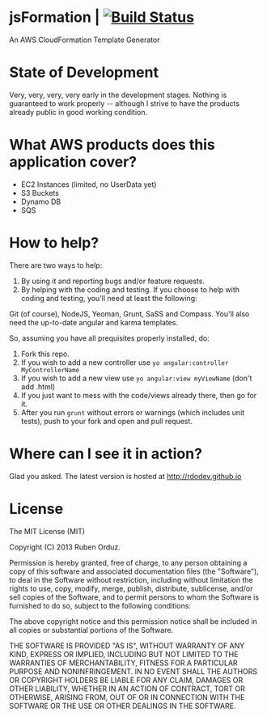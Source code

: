 jsFormation | [![Build Status](https://travis-ci.org/rdodev/jsFormation.png?branch=master)](https://travis-ci.org/rdodev/jsFormation)
===========

An AWS CloudFormation Template Generator

State of Development
===========
Very, very, very, very early in the development stages. Nothing is guaranteed to work properly -- although I strive to have the products already public in good working condition.

What AWS products does this application cover?
===========

* EC2 Instances (limited, no UserData yet)
* S3 Buckets
* Dynamo DB
* SQS

How to help?
============
There are two ways to help:

1. By using it and reporting bugs and/or feature requests.
2. By helping with the coding and testing.
If you choose to help with coding and testing, you'll need at least the following:

Git (of course),  NodeJS, Yeoman, Grunt, SaSS and Compass. You'll also need the up-to-date angular and karma templates.

So, assuming you have all prequisites properly installed, do:

1. Fork this repo.
2. If you wish to add a new controller use `yo angular:controller MyControllerName`
3. If you wish to add a new view use `yo angular:view myViewName` (don't add .html)
4. If you just want to mess with the code/views already there, then go for it.
5. After you run `grunt` without errors or warnings (which includes unit tests), push to your fork and open and pull request.

Where can I see it in action?
===========
Glad you asked. The latest version is hosted at http://rdodev.github.io

License
===========
The MIT License (MIT)

Copyright (C) 2013 Ruben Orduz.

Permission is hereby granted, free of charge, to any person obtaining a copy of this software and associated documentation files (the "Software"), to deal in the Software without restriction, including without limitation the rights to use, copy, modify, merge, publish, distribute, sublicense, and/or sell copies of the Software, and to permit persons to whom the Software is furnished to do so, subject to the following conditions:

The above copyright notice and this permission notice shall be included in all copies or substantial portions of the Software.

THE SOFTWARE IS PROVIDED "AS IS", WITHOUT WARRANTY OF ANY KIND, EXPRESS OR IMPLIED, INCLUDING BUT NOT LIMITED TO THE WARRANTIES OF MERCHANTABILITY, FITNESS FOR A PARTICULAR PURPOSE AND NONINFRINGEMENT. IN NO EVENT SHALL THE AUTHORS OR COPYRIGHT HOLDERS BE LIABLE FOR ANY CLAIM, DAMAGES OR OTHER LIABILITY, WHETHER IN AN ACTION OF CONTRACT, TORT OR OTHERWISE, ARISING FROM, OUT OF OR IN CONNECTION WITH THE SOFTWARE OR THE USE OR OTHER DEALINGS IN THE SOFTWARE.
